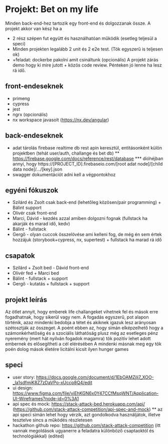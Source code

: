# Projekt: Bet on my life
Minden back-end-hez tartozik egy front-end és dolgozzanak össze.
A projekt akkor van kész ha a
* 2 rész szépen fut együtt és használhatóan működik (esetleg teljesül a speci)
* Minden projekten legalább 2 unit és 2 e2e test. (Tök egyszerű is teljesen ok)
* +feladat: dockerbe pakolni amit csináltunk (opcionális)
A projekt zárás demo hogy ki mire jutott + közös code review. Pénteken jó lenne ha lesz rá idő.
## front-endeseknek
* primeng
* cypress
* jest
* ngrx (opcionális)
* nx workspace javasolt (https://nx.dev/angular)
## back-endeseknek
* adat tárolás firebase realtime db rest apin keresztül, entitásonként külön projektben (tehát user/auth, challange és bet db)
** https://firebase.google.com/docs/reference/rest/database
*** dióhéjban annyi, hogy https://[PROJECT_ID].firebaseio.com/[root adat node]/[child data node]/.../[key].json
* swagger dokumentációt adni kell a végpontokhoz
## egyéni fókuszok
* Szilárd és Zsolt csak back-end (lehetőleg közösen/pair programming) + Bálint support
* Olivér csak front-end
* Marci, Dávid - kezdés azzal amiben dolgozni fognak (fullstack ha akarják és marad idő, kedv)
* Bálint - fullstack
* Gergő - olyan cuccok összelövése ami kelleni fog, de még én sem értek hozzájuk (storybook+cypress, nx, supertest) + fullstack ha marad rá idő
## csapatok
* Szilárd + Zsolt bed - Dávid front-end
* Olivér fed + Marci bed
* Bálint - fullstack + support
* Gergő - kutatás + fullstack + support
## projekt leírás
Az ötlet annyit, hogy emberek life challangeket vihetnek fel és mások erre fogadhatnak, hogy sikerül vagy nem. A fogadás egyszerű, pot alapon történik, azaz mindenki bedobja a tétet és akiknek igazuk lesz arányosan szétosztják az összeget.
A poént ebben az, hogy simán elképzelhető hogy a számonkérhetőség és a szociális láthatóság plusz még az esetleges pénz nyeremény (mert hát nyilván fogadok magamra) tök pozitív lehet adott embernek és elősegítheti a cél elérésében
A mindenki másnak meg egy tök poén dolog mások életére licitálni kicsit ilyen hunger games
## speci
* user story: https://docs.google.com/document/d/1EbOAMZjli7_XOO-_la1sdfmjK8Z7zDaVPo-xUccp8Q4/edit
* ui design: https://www.figma.com/file/viEhKGN6x0Y47CCfMsqWNT/Application-UI-Wireframes?node-id=0%3A1
* api spec és mock: https://stack-attack-bed.herokuapp.com/api/ (https://github.com/stack-attack-competition/api-spec-and-mock)
** az api speci simán lehet hogy vérzik, azt gondolkodva használjátok, illetve tesztelve sincs a működés részletesen
* hackathon github repo: https://github.com/stack-attack-competition (itt vannak megoldások ugyanerre a feladatra különböző csaptaoktól és technológiákkal) (edited) 
